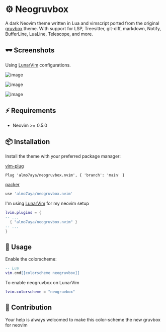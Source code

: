 # ⚙️  Neogruvbox

A dark Neovim theme written in Lua and vimscript ported from the original [gruvbox](https://github.com/morhetz/gruvbox) theme. With support for LSP, Treesitter, git-diff, markdown, Notify, BufferLine, LuaLine, Telescope, and more.

## 🕶 Screenshots

Using [LunarVim](https://github.com/LunarVim/LunarVim) configurations.

![image](https://user-images.githubusercontent.com/17254073/189288991-933da896-1fce-47a5-8815-55b0dabfaa1f.png)

![image](https://user-images.githubusercontent.com/17254073/189288317-a50bfe33-26af-49b5-8099-a4678e4310f8.png)

![image](https://user-images.githubusercontent.com/17254073/189288740-169e29be-642e-496d-abd6-3c1a166469ce.png)

## ⚡️ Requirements

- Neovim >= 0.5.0

## 📦 Installation

Install the theme with your preferred package manager:

[vim-plug](https://github.com/junegunn/vim-plug)

```vim
Plug 'almo7aya/neogruvbox.nvim', { 'branch': 'main' }
```

[packer](https://github.com/wbthomason/packer.nvim)

```lua
use 'almo7aya/neogruvbox.nvim'
```

I'm using [LunarVim](https://github.com/LunarVim/LunarVim) for my neovim setup

```lua
lvim.plugins = {
-- ...
  { "almo7aya/neogruvbox.nvim" }
-- ...
}
```

## 🚀 Usage

Enable the colorscheme:

```lua
-- Lua
vim.cmd[[colorscheme neogruvbox]]
```

To enable neogruvbox on LunarVim

```lua
lvim.colorscheme = "neogruvbox"
```

## 💖 Contribution

Your help is always welcomed to make this color-scheme the new gruvbox for neovim
